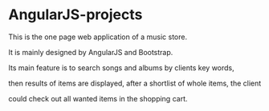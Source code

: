 # AngularJS-projects

This is the one page web application of a music store.

It is mainly designed by AngularJS and Bootstrap.

Its main feature is to search songs and albums by clients key words,

then results of items are displayed, after a shortlist of whole items, the client

could check out all wanted items in the shopping cart.
